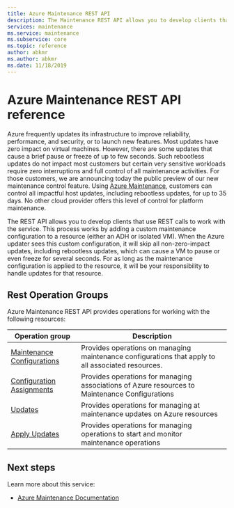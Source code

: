 ```yaml
---
title: Azure Maintenance REST API 
description: The Maintenance REST API allows you to develop clients that use REST calls to work with the service. This process works by adding a custom maintenance configuration to a resource (either an ADH or isolated VM). When the Azure updater sees this custom configuration, it will skip all non-zero-impact updates, including rebootless updates, which can cause a VM to pause or even freeze for several seconds. For as long as the maintenance configuration is applied to the resource, it will be your responsibility to handle updates for that resource. 
services: maintenance
ms.service: maintenance
ms.subservice: core
ms.topic: reference
author: abkmr
ms.author: abkmr
ms.date: 11/18/2019
---
```


# Azure Maintenance REST API reference
Azure frequently updates its infrastructure to improve reliability, performance, and security, or to launch new features. Most updates have zero impact on virtual machines. However, there are some updates that cause a brief pause or freeze of up to few seconds. Such rebootless updates do not impact most customers but certain very sensitive workloads require zero interruptions and full control of all maintenance activities. For those customers, we are announcing today the public  preview of our new maintenance control feature. Using [Azure Maintenance](/azure/virtual-machines/maintenance-control-cli), customers can control all impactful host updates, including rebootless updates, for up to 35 days.  No other cloud provider offers this level of control for platform maintenance. 

The REST API allows you to develop clients that use REST calls to work with the service. This process works by adding a custom maintenance configuration to a resource (either an ADH or isolated VM). When the Azure updater sees this custom configuration, it will skip all non-zero-impact updates, including rebootless updates, which can cause a VM to pause or even freeze for several seconds. For as long as the maintenance configuration is applied to the resource, it will be your responsibility to handle updates for that resource. 

## Rest Operation Groups

Azure Maintenance REST API provides operations for working with the following resources:

| Operation group | Description                                                        |
|-----------------|--------------------------------------------------------------------|
| [Maintenance Configurations](https://docs.microsoft.com/rest/api/maintenance/maintenanceconfigurations) | Provides operations on managing maintenance configurations that apply to all associated resources.|
| [Configuration Assignments](https://docs.microsoft.com/rest/api/maintenance/configurationassignments) | Provides operations for managing associations of Azure resources to Maintenance Configurations |
| [Updates](https://docs.microsoft.com/rest/api/maintenance/applyupdates) | Provides operations for managing at maintenance updates on Azure resources |
| [Apply Updates](https://docs.microsoft.com/rest/api/maintenance/maintenanceconfigurations) | Provides operations for managing operations to start and monitor maintenance operations |

## Next steps

Learn more about this service:
* [Azure Maintenance Documentation](/azure/virtual-machines/maintenance-control-cli)



